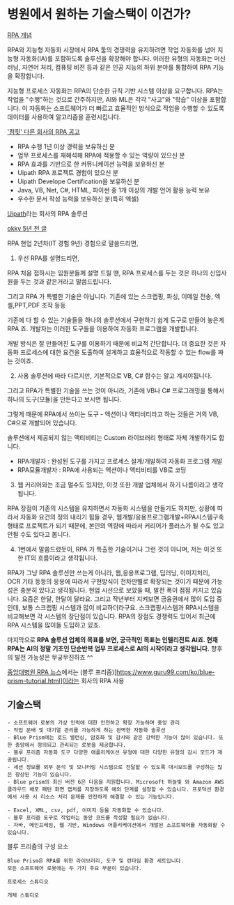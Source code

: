 

# 병원에서 원하는 기술스택이 이건가?
[RPA 개념](https://www.ibm.com/kr-ko/topics/rpa)

RPA와 지능형 자동화
시장에서 RPA 툴의 경쟁력을 유지하려면 작업 자동화를 넘어 지능형 자동화(IA)를 포함하도록 솔루션을 확장해야 합니다. 이러한 유형의 자동화는 머신 러닝, 자연어 처리, 컴퓨팅 비전 등과 같은 인공 지능의 하위 분야를 통합하여 RPA 기능을 확장합니다.  

지능형 프로세스 자동화는 RPA의 단순한 규칙 기반 시스템 이상을 요구합니다. RPA는 작업을 "수행"하는 것으로 간주하지만, AI와 ML은 각각 "사고"와 "학습" 이상을 포함합니다. 이 자동화는 소프트웨어가 더 빠르고 효율적인 방식으로 작업을 수행할 수 있도록 데이터를 사용하여 알고리즘을 훈련시킵니다.


['점핏' 다른 회사의 RPA 공고](https://www.jumpit.co.kr/position/20532)

- RPA 수행 1년 이상 경력을 보유하신 분
- 업무 프로세스를 재해석해 RPA에 적용할 수 있는 역량이 있으신 분
- RPA 효과를 기반으로 한 커뮤니케이션 능력을 보유하신 분
- Uipath RPA 프로젝트 경험이 있으신 분
- Uipath Develope Certification을 보유하신 분
- Java, VB, Net, C#, HTML, 파이썬 중 1개 이상의 개발 언어 활용 능력 보유
- 우수한 문서 작성 능력을 보유하신 분(특히 엑셀)

[Uipath](https://www.uipath.com/ko/product)라는 회사의 RPA 솔루션




[okky 5년 전 글](https://okky.kr/questions/561954)


RPA 현업 2년차(IT 경험 9년) 경험으로 말씀드리면,

1. 우선 RPA를 설명드리면,

RPA 처음 접하시는 임원분들께 설명 드릴 땐, RPA 프로세스를 두는 것은 하나의 신입사원을 두는 것과 같은거라고 말씀드립니다.

그리고 RPA 가 특별한 기술은 아닙니다. 기존에 있는 스크랩핑, 파싱, 이메일 전송, 엑셀,PPT,PDF 조작 등등

기존에 다 할 수 있는 기술들을 하나의 솔루션에서 구현하기 쉽게 도구로 만들어 놓은게 RPA 죠.
개발자는 이러한 도구들을 이용하여 자동화 프로그램을 개발합니다.

개발 방식은 잘 만들어진 도구를 이용하기 때문에 비교적 간단합니다. 더 중요한 것은 자동화 프로세스에 대한 요건을 도출하여 설계하고 효율적으로 작동할 수 있는 flow를 짜는 것이죠.





2. 사용 솔루션에 따라 다르지만, 기본적으로 VB, C# 함수는 알고 계셔야됩니다.

그리고 RPA가 특별한 기술을 쓰는 것이 아니라, 기존에 VB나 C# 프로그래밍을 통해서 하나의 도구(모듈)을 만든다고 보시면 됩니다.

그렇게 때문에 RPA에서 쓰이는 도구 - 액션이나 액티비티라고 하는 것들은 거의 VB, C#으로 개발되어 있습니다.

솔루션에서 제공되지 않는 액티비티는 Custom 라이브러리 형태로 자체 개발하기도 합니다.
- RPA개발자 : 완성된 도구를 가지고 프로세스 설계/개발하여 자동화 프로그램 개발
- RPA모듈개발자 : RPA에 사용되는 액션이나 액티비티를 VB로 코딩


3. 웹 커리어와는 조금 멀수도 있지만, 이것 또한 개발 업체에서 하기 나름이라고 생각됩니다.

RPA 장점이 기존의 시스템을 유지하면서 자동화 시스템을 만들기도 하지만, 상황에 따라서 자동화 요건의 정의 내리기 힘들 경우, 웹개발/응용프로그램개발+RPA시스템구축 형태로 프로젝트가 되기 때문에, 본인의 역량에 따라서 커리어가 플러스가 될 수도 있고 안될 수도 있다고 봅니다.


4. 1번에서 말씀드렸듯이, RPA 가 특출한 기술이거나 그런 것이 아니며, 저는 이것 또한 IT의 흐름이라고 생각됩니다.

RPA가 그냥 RPA 솔루션만 쓰는게 아니라, 웹,응용프로그램, 딥러닝, 이미지처리, OCR 기타 등등의 응용에 따라서 구현방식이 천차만별로 확장되는 것이기 때문에 가능성은 충분히 있다고 생각됩니다.
현업 시선으로 보았을 때, 발전 폭이 점점 커지고 있습니다. 요즘은 한달, 한달이 달라요.
그리고 작년부터 지켜보면 금융권에서 많이 도입 중인데, 보통 스크랩핑 시스템과 많이 비교하더라구요.
스크랩핑시스템과 RPA시스템을 비교해보면 각 시스템의 장단점이 있습니다. RPA의 장점도 경쟁력도 있어서 최근에 RPA 시스템을 많이들 도입하고 있죠.


마지막으로 **RPA 솔루션 업체의 목표를 보면, 궁극적인 목표는 인텔리전트 AI죠. 현재 RPA는 AI의 정말 기초인 단순반복 업무 프로세스로 AI의 시작이라고 생각됩니다.**
향후의 발전 가능성은 무궁무진하죠 ^^



[중앙대병원 RPA 뉴스](https://www.khan.co.kr/national/health-welfare/article/202305171104001)에서는 (블루 프리즘)[https://www.guru99.com/ko/blue-prism-tutorial.html]이라는 회사의 RPA 사용

## 기술스택
```
- 소프트웨어 로봇의 가상 인력에 대한 안전하고 확장 가능하며 중앙 관리
- 작업 분배 및 대기열 관리를 가능하게 하는 완벽한 자동화 솔루션
- Blue Prism에는 로드 밸런싱, 암호화 및 감사와 같은 강력한 기능이 많이 있습니다. 또한 중앙에서 정의되고 관리되는 로봇을 제공합니다.
- 블루 프리즘 자동화 도구 다양한 애플리케이션 유형에 대한 다양한 유형의 감시 모드가 제공됩니다.
- 세션 정보를 외부 분석 및 모니터링 시스템으로 전달할 수 있도록 대시보드를 구성하는 많은 향상된 기능이 있습니다.
- Blue prism의 최신 버전 6은 다음을 지원합니다. Microsoft 하늘빛 와 Amazon AWS 클라우드 배포 패턴 화면 캡처를 저장하도록 예외 단계를 설정할 수 있습니다. 프로덕션 환경에서 사용 시 리소스 처리 문제를 안전하게 해결할 수 있는 기능입니다.

- Excel, XML, csv, pdf, 이미지 등을 자동화할 수 있습니다.
- 블루 프리즘 도구로 작업하는 동안 코드를 작성할 필요가 없습니다.
- 자바, 메인프레임, 웹 기반, Windows 어플리케이션에서 개발된 소프트웨어를 자동화할 수 있습니다. 
```

블루 프리즘의 구성 요소

```
Blue Prism은 RPA를 위한 라이브러리, 도구 및 런타임 환경 세트입니다.
모든 소프트웨어 로봇에는 두 가지 주요 부분이 있습니다.

프로세스 스튜디오

개체 스튜디오
```